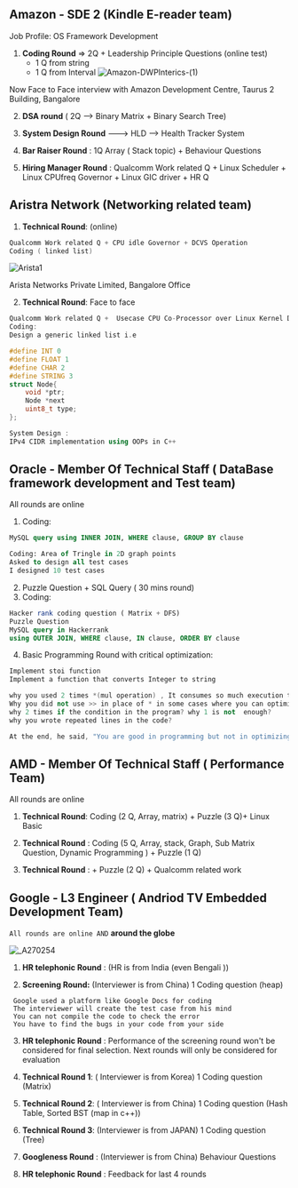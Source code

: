 

## Amazon - SDE 2 (Kindle E-reader team)
  
Job Profile: OS Framework Development

1. **Coding Round** => 2Q + Leadership Principle Questions (online test)
   - 1 Q from string
   - 1 Q from Interval
![Amazon-DWPInterics-(1)](https://github.com/PranabNandy/Interview-Experience/assets/34576104/fc78d99a-ccf4-4ef6-b1d1-d5d9954e6e7f)

Now Face to Face interview with Amazon Development Centre, Taurus 2 Building,  Bangalore 

2. **DSA round** ( 2Q --> Binary Matrix + Binary Search Tree)

3. **System Design Round** ---> HLD --> Health Tracker System
  
4. **Bar Raiser Round** : 1Q Array ( Stack topic) + Behaviour Questions
  
5. **Hiring Manager Round** : Qualcomm Work related Q + Linux Scheduler + Linux CPUfreq Governor + Linux GIC driver + HR Q



## Aristra Network (Networking related team)

1. **Technical Round**: (online)
```C++
Qualcomm Work related Q + CPU idle Governor + DCVS Operation
Coding ( linked list)
```
![Arista1](https://github.com/PranabNandy/Interview-Experience/assets/34576104/39e52564-93df-4c14-bc7e-44a952e3c333)

Arista Networks Private Limited, Bangalore Office

2. **Technical Round**: Face to face 
```c++
Qualcomm Work related Q +  Usecase CPU Co-Processor over Linux Kernel Driver
Coding:
Design a generic linked list i.e

#define INT 0
#define FLOAT 1
#define CHAR 2
#define STRING 3
struct Node{
    void *ptr;
    Node *next
    uint8_t type;
};

System Design :
IPv4 CIDR implementation using OOPs in C++
```

## Oracle - Member Of Technical Staff ( DataBase framework development and Test team)

All rounds are online 

1. Coding:
```sql
MySQL query using INNER JOIN, WHERE clause, GROUP BY clause

Coding: Area of Tringle in 2D graph points
Asked to design all test cases
I designed 10 test cases

```

2. Puzzle Question + SQL Query ( 30 mins round)
3. Coding:
```sql
Hacker rank coding question ( Matrix + DFS)
Puzzle Question
MySQL query in Hackerrank
using OUTER JOIN, WHERE clause, IN clause, ORDER BY clause
```
4. Basic Programming Round with critical optimization:
```C++
Implement stoi function
Implement a function that converts Integer to string

why you used 2 times *(mul operation) , It consumes so much execution time
Why you did not use >> in place of * in some cases where you can optimize 
why 2 times if the condition in the program? why 1 is not  enough?
why you wrote repeated lines in the code?

At the end, he said, "You are good in programming but not in optimizing"

```

## AMD - Member Of Technical Staff ( Performance Team)
All rounds are online 

1. **Technical Round**: Coding (2 Q, Array, matrix) + Puzzle (3 Q)+ Linux Basic

2. **Technical Round** : Coding (5 Q, Array, stack, Graph, Sub Matrix Question, Dynamic Programming ) + Puzzle (1 Q)

3. **Technical Round** :  + Puzzle (2 Q) + Qualcomm related work


## Google - L3 Engineer ( Andriod TV Embedded Development Team)

`All rounds are online AND` **around the globe**

![_A270254](https://github.com/PranabNandy/Interview-Experience/assets/34576104/50e6f05d-9898-43f4-835e-8bb2aff240ac)

1. **HR telephonic Round** : (HR is from India (even Bengali ))
   
2. **Screening Round:** (Interviewer is from China) 1 Coding question (heap)

```
 Google used a platform like Google Docs for coding
 The interviewer will create the test case from his mind
 You can not compile the code to check the error
 You have to find the bugs in your code from your side
```

3. **HR telephonic Round** : Performance of the screening round won't be considered for final selection.
   Next rounds will only be considered for evaluation

4.  **Technical Round 1**: ( Interviewer is  from Korea) 1 Coding question (Matrix)
  
5. **Technical Round 2**: ( Interviewer is  from China) 1 Coding question (Hash Table, Sorted BST (map in c++))

6.  **Technical Round 3**: (Interviewer is  from JAPAN) 1 Coding question (Tree)

7.  **Googleness Round** : (Interviewer is  from China)  Behaviour Questions
   
8.   **HR telephonic Round** : Feedback for last 4 rounds
